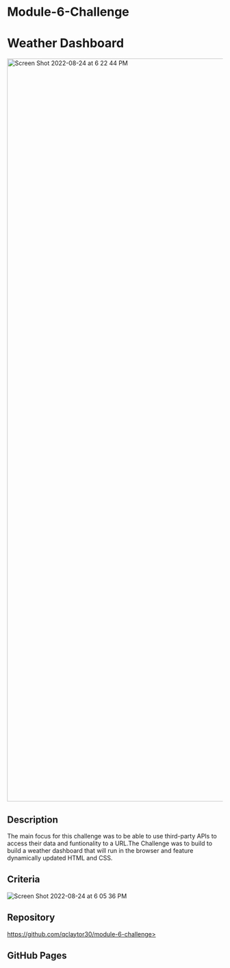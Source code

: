 # Module-6-Challenge

<h1>Weather Dashboard</h1>

<img width="1734" alt="Screen Shot 2022-08-24 at 6 22 44 PM" src="https://user-images.githubusercontent.com/78238394/186534003-ecff53ce-414d-4231-abd5-70c82cd7e69c.png">

<h2>Description</h2>
<p>The main focus for this challenge was to be able to use third-party APIs to access their data and funtionality to a URL.The Challenge was to build to build a weather dashboard that will run in the browser and feature dynamically updated HTML and CSS.</p>

<h2>Criteria</h2>

![Screen Shot 2022-08-24 at 6 05 36 PM](https://user-images.githubusercontent.com/78238394/186532528-51430092-d3e4-4b98-be7b-54e45cc4c367.png)

<h2>Repository</h2>

<a>https://github.com/qclaytor30/module-6-challenge>

<h2>GitHub Pages</h2>
